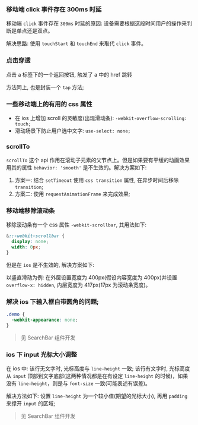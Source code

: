 ### 移动端 click 事件存在 300ms 时延

移动端 `click` 事件存在 `300ms` 时延的原因: 设备需要根据这段时间用户的操作来判断是单点还是双点。

解决思路: 使用 `touchStart` 和 `touchEnd` 来取代 `click` 事件。

### 点击穿透

点击 a 标签下的一个返回按钮, 触发了 a 中的 href 跳转

方法同上, 也是封装一个 `tap` 方法;

### 一些移动端上的有用的 css 属性

* 在 ios 上增加 scroll 的灵敏度(出现滑动条): `-webkit-overflow-scrolling: touch;`
* 滑动场景下防止用户选中文字: `use-select: none;`

### scrollTo

`scrollTo` 这个 api 作用在滚动子元素的父节点上。但是如果要有平缓的动画效果用其的属性 `behavior: 'smooth'` 是不生效的。解决方案如下:

1. 方案一: 结合 `setTimeout` 使用 `css transition` 属性, 在异步时间后移除 `transition`;
2. 方案二: 使用 `requestAnimationFrame` 来完成效果;

### 移动端移除滚动条

移除滚动条有一个 css 属性 `-webkit-scrollbar`, 其用法如下:

```css
&::-webkit-scrollbar {
  display: none;
  width: 0px;
}
```

但是在 `ios` 是不生效的, 解决方案如下:

以竖直滑动为例: 在外层设置宽度为 400px(假设内容宽度为 400px)并设置 `overflow-x: hidden`, 内层宽度为 417px(17px 为滚动条宽度)。

### 解决 ios 下输入框自带圆角的问题;

```css
.demo {
  -webkit-appearance: none;
}
```

> 见 SearchBar 组件开发

### ios 下 input 光标大小调整

在 ios 中: 该行无文字时, 光标高度与 `line-height` 一致; 该行有文字时, 光标高度从 `input` 顶部到文字底部(这两种情况都是在有设定 `line-height` 的时候)，如果没有 `line-height`，则是与 `font-size` 一致(可能表述有误差)。

解决方法如下: 设置 `line-height` 为一个较小值(期望的光标大小), 再用 `padding` 来撑开 `input` 的区域;

> 见 SearchBar 组件开发
